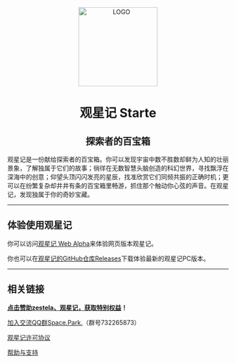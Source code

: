 <div align="center">
  <a href="https://zestela.co/starte/" target="_blank">
    <img alt="LOGO" width="180" src="https://github.com/zestela/Starte-PC/raw/main/src/icons/betalogo.png"/>
  </a>
</div>
<div align="center">
  <h1>观星记 Starte</h1>
  <h2>探索者的百宝箱</h2>
</div>

观星记是一份献给探索者的百宝箱。你可以发现宇宙中数不胜数却鲜为人知的壮丽景象，了解独属于它们的故事；徜徉在无数智慧头脑创造的科幻世界，寻找飘浮在深海中的创意；仰望头顶闪闪发亮的星辰，找准欣赏它们同频共振的正确时机；更可以在纷繁复杂却井井有条的百宝箱里畅游，抓住那个触动你心弦的声音。在观星记，发现独属于你的奇妙宝藏。

---

## 体验使用观星记

你可以访问[观星记 Web Alpha](https://starte.zestela.co)来体验网页版本观星记。

你也可以在[观星记的GitHub仓库Releases](https://github.com/zestela/Starte-PC/releases)下载体验最新的观星记PC版本。

---

## 相关链接

**[点击赞助zestela、观星记，获取特别权益](https://afdian.net/a/zestela)！**

[加入交流QQ群Space.Park.](http://qm.qq.com/cgi-bin/qm/qr?_wv=1027&k=tMtp2Cb7nVGiYjb39OV1eKlbb030t7Gq&authKey=50tdA1tiNTSaYMYwInxx9We%2F8YCHfmwn428Vrjk6NxpzXdrZK1u988BEzRmxYfX8&noverify=0&group_code=732265873)（群号732265873）

[观星记许可协议](https://zestela.co/starte-agreement/)

[帮助与支持](https://zestela.co/support/)
